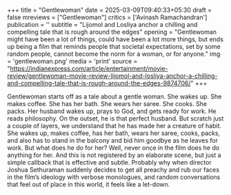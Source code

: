 +++
title = "Gentlewoman"
date = 2025-03-09T09:40:33+05:30
draft = false
mreviews = ["Gentlewoman"]
critics = ['Avinash Ramachandran']
publication = ''
subtitle = "Lijomol and Losliya anchor a chilling and compelling tale that is rough around the edges"
opening = "Gentlewoman might have been a lot of things, could have been a lot more things, but ends up being a film that reminds people that societal expectations, set by some random people, cannot become the norm for a woman, or for anyone."
img = 'gentlewoman.png'
media = 'print'
source = "https://indianexpress.com/article/entertainment/movie-review/gentlewoman-movie-review-lijomol-and-losliya-anchor-a-chilling-and-compelling-tale-that-is-rough-around-the-edges-9874706/"
+++

Gentlewoman starts off as a tale about a gentle woman. She wakes up. She makes coffee. She has her bath. She wears her saree. She cooks. She packs. Her husband wakes up, prays to God, and gets ready for work. He reads philosophy. On the outset, he is that perfect husband. But scratch just a couple of layers, we understand that he has made her a creature of habit. She wakes up, makes coffee, has her bath, wears her saree, cooks, packs, and also has to stand in the balcony and bid him goodbye as he leaves for work. But what does he do for her? Well, never once in the film does he do anything for her. And this is not registered by an elaborate scene, but just a simple callback that is effective and subtle. Probably why when director Joshua Sethuraman suddenly decides to get all preachy and rub our faces in the film’s ideology with verbose monologues, and random conversations that feel out of place in this world, it feels like a let-down.
